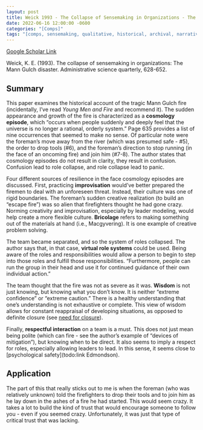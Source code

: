 ```yaml
---
layout: post
title: Weick 1993 - The Collapse of Sensemaking in Organizations - The Mann Gulch Disaster
date: 2022-06-16 12:00:00 -0600
categories: "[Comps]"
tags: "[comps, sensemaking, qualitative, historical, archival, narrative, great paper, firefighting, team, leader, trust, creativity, leader qualities]"
---
```


[Google Scholar Link](https://scholar.google.com/scholar?hl=en&as_sdt=0%2C45&q=The+Collapse+of+Sensemaking+in+Organizations+-+The+Mann+Gulch+Disaster&btnG=)

Weick, K. E. (1993). The collapse of sensemaking in organizations: The Mann Gulch disaster. Administrative science quarterly, 628-652.

## Summary
This paper examines the historical account of the tragic Mann Gulch fire (incidentally, I’ve read _Young Men and Fire_ and recommend it).  The sudden appearance and growth of the fire is characterized as a **cosmology episode**, which “occurs when people suddenly and deeply feel that the universe is no longer a rational, orderly system.”  Page 635 provides a list of nine occurrences that seemed to make no sense.  Of particular note were the foreman’s move away from the river (which was presumed safe - #5), the order to drop tools (#6), and the foreman’s direction to stop running (in the face of an oncoming fire) and join him (#7-8).  The author states that cosmology episodes do not result in clarity, they result in confusion.  Confusion lead to role collapse, and role collapse lead to panic.

Four different sources of resilience in the face cosmology episodes are discussed.  First, practicing **improvisation** would’ve better prepared the firemen to deal with an unforeseen threat.  Instead, their culture was one of rigid boundaries.  The foreman’s sudden creative realization (to build an “escape fire”) was so alien that firefighters thought he had gone crazy.  Norming creativity and improvisation, especially by leader modeling, would help create a more flexible culture.  **Bricolage** refers to making something out of the materials at hand (i.e., Macgyvering).  It is one example of creative problem solving.

The team became separated, and so the system of roles collapsed.  The author says that, in that case, **virtual role systems** could be used.  Being aware of the roles and responsibilities would allow a person to begin to step into those roles and fulfill those responsibilities.  “Furthermore, people can run the group in their head and use it for continued guidance of their own individual action.”

The team thought that the fire was not as severe as it was.  **Wisdom** is not just knowing, but knowing what you don’t know.  It is neither “extreme confidence” or “extreme caution.”  There is a healthy understanding that one’s understanding is not exhaustive or complete.  This view of wisdom allows for constant reappraisal of developing situations, as opposed to definite closure (see [need for closure](todo:link)).

Finally, **respectful interaction** on a team is a must.  This does not just mean being polite (which can fire - see the author’s example of “devices of mitigation”), but knowing when to be direct.  It also seems to imply a respect for roles, especially allowing leaders to lead.  In this sense, it seems close to [psychological safety](todo:link Edmondson).

## Application
The part of this that really sticks out to me is when the foreman (who was relatively unknown) told the firefighters to drop their tools and to join him as he lay down in the ashes of a fire he had started.  This would seem crazy.  It takes a lot to build the kind of trust that would encourage someone to follow you - even if you seemed crazy.  Unfortunately, it was just that type of critical trust that was lacking.
